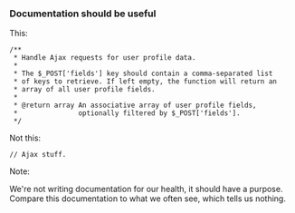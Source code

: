 ### Documentation should be useful

This:<!-- .element: class="fragment" data-fragment-index="0" -->

```
/**
 * Handle Ajax requests for user profile data.
 *
 * The $_POST['fields'] key should contain a comma-separated list
 * of keys to retrieve. If left empty, the function will return an
 * array of all user profile fields.
 *
 * @return array An associative array of user profile fields,
 *               optionally filtered by $_POST['fields'].
 */
```
<!-- .element: class="fragment" data-fragment-index="0" -->

Not this:<!-- .element: class="fragment" data-fragment-index="1" -->

```
// Ajax stuff.
```
<!-- .element: class="fragment" data-fragment-index="1" -->

Note:

We're not writing documentation for our health, it should have a purpose. Compare this documentation to what we often see, which tells us nothing.
